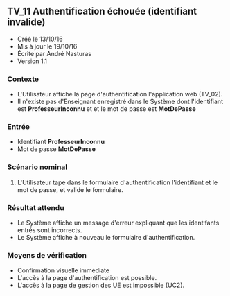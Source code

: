 ## TV_11 Authentification échouée (identifiant invalide)

* Créé le 13/10/16
* Mis à jour le 19/10/16
* Écrite par André Nasturas
* Version 1.1

### Contexte

* L'Utilisateur affiche la page d'authentification l'application web (TV_02).
* Il n'existe pas d'Enseignant enregistré dans le Système dont l'identifiant est **ProfesseurInconnu** et et le mot de passe est **MotDePasse**

### Entrée

* Identifiant **ProfesseurInconnu**
* Mot de passe **MotDePasse**

### Scénario nominal

1. L'Utilisateur tape dans le formulaire d'authentification l'identifiant et le mot de passe, et valide le formulaire.

### Résultat attendu

* Le Système affiche un message d'erreur expliquant que les identifants entrés sont incorrects.
* Le Système affiche à nouveau le formulaire d'authentification.

### Moyens de vérification

* Confirmation visuelle immédiate
* L'accès à la page d'authentification est possible.
* L'accès à la page de gestion des UE est impossible (UC2).
